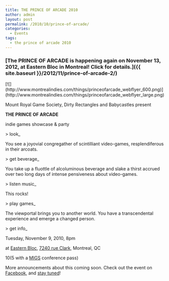 ```yaml
---
title: THE PRINCE OF ARCADE 2010
author: admin
layout: post
permalink: /2010/10/prince-of-arcade/
categories:
  - Events
tags:
  - the prince of arcade 2010
---
```

<h3>[The PRINCE OF ARCADE is happening again on November 13, 2012, at Eastern Bloc in Montreal! Click for details.]({{ site.baseurl }}/2012/11/prince-of-arcade-2/)</h3>
[![](http://www.montrealindies.com/things/princeofarcade_webflyer_600.png)](http://www.montrealindies.com/things/princeofarcade_webflyer_large.png)</p>
Mount Royal Game Society, Dirty Rectangles and Babycastles present

**THE PRINCE OF ARCADE**

indie games showcase &amp; party</p>
&gt; look_

You see a joyovial congregather of scintilliant video-games, resplendiferous in their arcoats.</p>
&gt; get beverage_

You take up a fluottle of alcoluminous beverage and slake a thirst accrued over two long days of intense pensiveness about video-games.</p>
&gt; listen music_

This rocks!</p>
&gt; play games_

The viewportal brings you to another world. You have a transcendental experience and emerge a changed person.</p>
&gt; get info_</p>
Tuesday, November 9, 2010, 8pm

at [Eastern Bloc](http://www.easternbloc.ca), [7240 rue Clark](http://goo.gl/iGVh), Montreal, QC

$10 ($5 with a [MIGS](http://sijm.ca/2010/) conference pass)</p>
More announcements about this coming soon. Check out the event on [Facebook](https://www.facebook.com/event.php?eid=105843569482947), and [stay tuned](http://www.montrealindies.com/?tag=the-prince-of-arcade)!</p>
